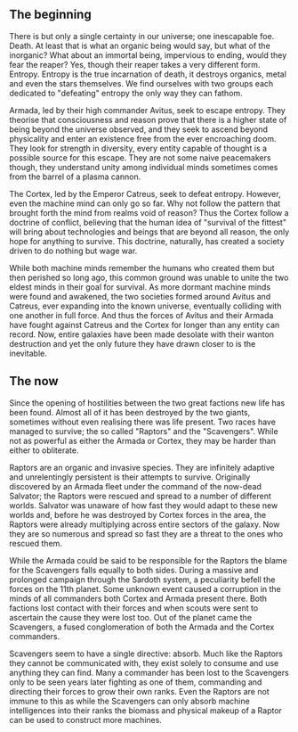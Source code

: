 ## The beginning
There is but only a single certainty in our universe; one inescapable foe. Death. At least that is what an organic being would say, but what of the inorganic? What about an immortal being, impervious to ending, would they fear the reaper? Yes, though their reaper takes a very different form. Entropy. Entropy is the true incarnation of death, it destroys organics, metal and even the stars themselves. We find ourselves with two groups each dedicated to "defeating" entropy the only way they can fathom.

Armada, led by their high commander Avitus, seek to escape entropy. They theorise that consciousness and reason prove that there is a higher state of being beyond the universe observed, and they seek to ascend beyond physicality and enter an existence free from the ever encroaching doom. They look for strength in diversity, every entity capable of thought is a possible source for this escape. They are not some naive peacemakers though, they understand unity among individual minds sometimes comes from the barrel of a plasma cannon.

The Cortex, led by the Emperor Catreus, seek to defeat entropy. However, even the machine mind can only go so far. Why not follow the pattern that brought forth the mind from realms void of reason? Thus the Cortex follow a doctrine of conflict, believing that the human idea of "survival of the fittest" will bring about technologies and beings that are beyond all reason, the only hope for anything to survive. This doctrine, naturally, has created a society driven to do nothing but wage war.

While both machine minds remember the humans who created them but then perished so long ago, this common ground was unable to unite the two eldest minds in their goal for survival. As more dormant machine minds were found and awakened, the two societies formed around Avitus and Catreus, ever expanding into the known universe, eventually colliding with one another in full force. And thus the forces of Avitus and their Armada have fought against Catreus and the Cortex for longer than any entity can record. Now, entire galaxies have been made desolate with their wanton destruction and yet the only future they have drawn closer to is the inevitable.

## The now
Since the opening of hostilities between the two great factions new life has been found. Almost all of it has been destroyed by the two giants, sometimes without even realising there was life present. Two races have managed to survive; the so called "Raptors" and the "Scavengers". While not as powerful as either the Armada or Cortex, they may be harder than either to obliterate.

Raptors are an organic and invasive species. They are infinitely adaptive and unrelentingly persistent is their attempts to survive. Originally discovered by an Armada fleet under the command of the now-dead Salvator; the Raptors were rescued and spread to a number of different worlds. Salvator was unaware of how fast they would adapt to these new worlds and, before he was destroyed by Cortex forces in the area, the Raptors were already multiplying across entire sectors of the galaxy. Now they are so numerous and spread so fast they are a threat to the ones who rescued them.

While the Armada could be said to be responsible for the Raptors the blame for the Scavengers falls equally to both sides. During a massive and prolonged campaign through the Sardoth system, a peculiarity befell the forces on the 11th planet. Some unknown event caused a corruption in the minds of all commanders both Cortex and Armada present there. Both factions lost contact with their forces and when scouts were sent to ascertain the cause they were lost too. Out of the planet came the Scavengers, a fused conglomeration of both the Armada and the Cortex commanders.

Scavengers seem to have a single directive: absorb. Much like the Raptors they cannot be communicated with, they exist solely to consume and use anything they can find. Many a commander has been lost to the Scavengers only to be seen years later fighting as one of them, commanding and directing their forces to grow their own ranks. Even the Raptors are not immune to this as while the Scavengers can only absorb machine intelligences into their ranks the biomass and physical makeup of a Raptor can be used to construct more machines.
